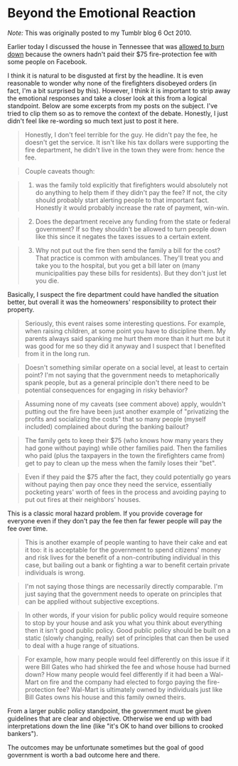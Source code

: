 # Beyond the Emotional Reaction

*Note:* This was originally posted to my Tumblr blog 6 Oct 2010.

Earlier today I discussed the house in Tennessee that was [allowed to burn down](http://www.examiner.com/us-headlines-in-national/firefighters-let-gene-cranick-s-house-burn-pets-die-over-75-00-video) because the owners hadn't paid their $75 fire-protection fee with some people on Facebook.

I think it is natural to be disgusted at first by the headline. It is even reasonable to wonder why none of the firefighters disobeyed orders (in fact, I'm a bit surprised by this). However, I think it is important to strip away the emotional responses and take a closer look at this from a logical standpoint. Below are some excerpts from my posts on the subject. I've tried to clip them so as to remove the context of the debate. Honestly, I just didn't feel like re-wording so much text just to post it here.

> Honestly, I don't feel terrible for the guy. He didn't pay the fee, he doesn't get the service. It isn't like his tax dollars were supporting the fire department, he didn't live in the town they were from: hence the fee.

> Couple caveats though:

> 1) was the family told explicitly that firefighters would absolutely not do anything to help them if they didn't pay the fee? If not, the city should probably start alerting people to that important fact. Honestly it would probably increase the rate of payment, win-win.

> 2) Does the department receive any funding from the state or federal government? If so they shouldn't be allowed to turn people down like this since it negates the taxes issues to a certain extent.

> 3) Why not put out the fire then send the family a bill for the cost? That practice is common with ambulances. They'll treat you and take you to the hospital, but you get a bill later on (many municipalities pay these bills for residents). But they don't just let you die.

Basically, I suspect the fire department could have handled the situation better, but overall it was the homeowners' responsibility to protect their property.

> Seriously, this event raises some interesting questions. For example, when raising children, at some point you have to discipline them. My parents always said spanking me hurt them more than it hurt me but it was good for me so they did it anyway and I suspect that I benefited from it in the long run.

> Doesn't something similar operate on a social level, at least to certain point? I'm not saying that the government needs to metaphorically spank people, but as a general principle don't there need to be potential consequences for engaging in risky behavior?

> Assuming none of my caveats (see comment above) apply, wouldn't putting out the fire have been just another example of "privatizing the profits and socializing the costs" that so many people (myself included) complained about during the banking bailout?

> The family gets to keep their $75 (who knows how many years they had gone without paying) while other families paid. Then the families who paid (plus the taxpayers in the town the firefighters came from) get to pay to clean up the mess when the family loses their "bet".

> Even if they paid the $75 after the fact, they could potentially go years without paying then pay once they need the service, essentially pocketing years' worth of fees in the process and avoiding paying to put out fires at their neighbors' houses.

This is a classic moral hazard problem. If you provide coverage for everyone even if they don't pay the fee then far fewer people will pay the fee over time.

> This is another example of people wanting to have their cake and eat it too: it is acceptable for the government to spend citizens' money and risk lives for the benefit of a non-contributing individual in this case, but bailing out a bank or fighting a war to benefit certain private individuals is wrong.

> I'm not saying those things are necessarily directly comparable. I'm just saying that the government needs to operate on principles that can be applied without subjective exceptions.

> In other words, if your vision for public policy would require someone to stop by your house and ask you what you think about everything then it isn't good public policy. Good public policy should be built on a static (slowly changing, really) set of principles that can then be used to deal with a huge range of situations.

> For example, how many people would feel differently on this issue if it were Bill Gates who had shirked the fee and whose house had burned down? How many people would feel differently if it had been a Wal-Mart on fire and the company had elected to forgo paying the fire-protection fee? Wal-Mart is ultimately owned by individuals just like Bill Gates owns his house and this family owned theirs.

From a larger public policy standpoint, the government must be given guidelines that are clear and objective. Otherwise we end up with bad interpretations down the line (like "it's OK to hand over billions to crooked bankers").

The outcomes may be unfortunate sometimes but the goal of good government is worth a bad outcome here and there.

